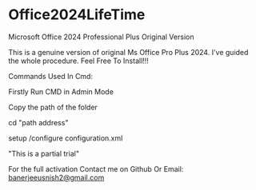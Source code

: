 # Office2024LifeTime
Microsoft Office 2024 Professional Plus Original Version 


This is a genuine version of original Ms Office Pro Plus 2024. I've guided the whole procedure. Feel Free To Install!!!


Commands Used In Cmd:

Firstly Run CMD in Admin Mode

Copy the path of the folder

cd "path address"

setup /configure configuration.xml


"This is a partial trial" 

For the full activation Contact me on Github Or Email: banerjeeusnish2@gmail.com

